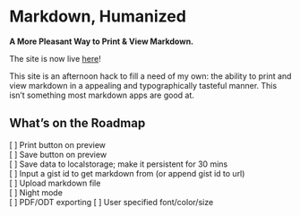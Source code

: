 Markdown, Humanized
===================

**A More Pleasant Way to Print & View Markdown.**

The site is now live [here](http://markdowner.github.io)!

This site is an afternoon hack to fill a need of my own: the ability to print and view markdown in a appealing and typographically tasteful manner. This isn’t something most markdown apps are good at.

## What’s on the Roadmap
[ ] Print button on preview  
[ ] Save button on preview  
[ ] Save data to localstorage; make it persistent for 30 mins  
[ ] Input a gist id to get markdown from (or append gist id to url)    
[ ] Upload markdown file   
[ ] Night mode   
[ ] PDF/ODT exporting
[ ] User specified font/color/size